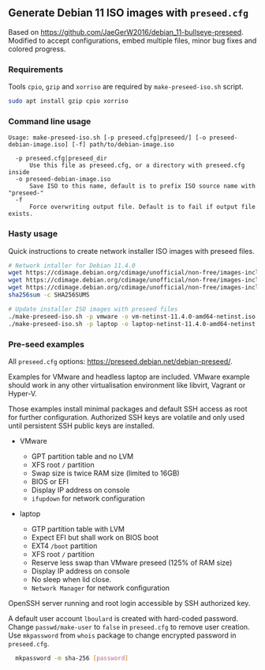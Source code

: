 
## Generate Debian 11 ISO images with `preseed.cfg`

Based on <https://github.com/JaeGerW2016/debian_11-bullseye-preseed>.
Modified to accept configurations, embed multiple files, minor bug fixes and
colored progress.

### Requirements

Tools `cpio`, `gzip` and `xorriso` are required by `make-preseed-iso.sh` script.

```sh
sudo apt install gzip cpio xorriso
```

### Command line usage

```text
Usage: make-preseed-iso.sh [-p preseed.cfg|preseed/] [-o preseed-debian-image.iso] [-f] path/to/debian-image.iso

  -p preseed.cfg|preseed_dir
      Use this file as preseed.cfg, or a directory with preseed.cfg inside
  -o preseed-debian-image.iso
      Save ISO to this name, default is to prefix ISO source name with "preseed-"
  -f
      Force overwriting output file. Default is to fail if output file exists.
```


### Hasty usage

Quick instructions to create network installer ISO images with preseed files.

```sh
# Network intaller for Debian 11.4.0
wget https://cdimage.debian.org/cdimage/unofficial/non-free/images-including-firmware/11.4.0+nonfree/amd64/iso-cd/SHA256SUMS
wget https://cdimage.debian.org/cdimage/unofficial/non-free/images-including-firmware/11.4.0+nonfree/amd64/iso-cd/SHA256SUMS.sign
wget https://cdimage.debian.org/cdimage/unofficial/non-free/images-including-firmware/11.4.0+nonfree/amd64/iso-cd/firmware-11.4.0-amd64-netinst.iso
sha256sum -c SHA256SUMS

# Update installer ISO images with preseed files
./make-preseed-iso.sh -p vmware -o vm-netinst-11.4.0-amd64-netinst.iso firmware-11.4.0-amd64-netinst.iso
./make-preseed-iso.sh -p laptop -o laptop-netinst-11.4.0-amd64-netinst.iso firmware-11.4.0-amd64-netinst.iso
```


### Pre-seed examples

All `preseed.cfg` options: <https://preseed.debian.net/debian-preseed/>.

Examples for VMware and headless laptop are included. VMware example should
work in any other virtualisation environment like libvirt, Vagrant or Hyper-V.

Those examples install minimal packages and default SSH access as root for
further configuration. Authorized SSH keys are volatile and only used until
persistent SSH public keys are installed.

- VMware
    - GPT partition table and no LVM
    - XFS root `/` partition
    - Swap size is twice RAM size (limited to 16GB)
    - BIOS or EFI
    - Display IP address on console
    - `ifupdown` for network configuration

- laptop
    - GTP partition table with LVM
    - Expect EFI but shall work on BIOS boot
    - EXT4 `/boot` partition
    - XFS root `/` partition
    - Reserve less swap than VMware preseed (125% of RAM size)
    - Display IP address on console
    - No sleep when lid close.
    - `Network Manager` for network configuration

OpenSSH server running and root login accessible by SSH authorized key.

A default user account `lboulard` is created with hard-coded password.
Change `passwd/make-user` to `false` in `preseed.cfg` to remove user creation.
Use `mkpassword` from `whois` package to change encrypted password in
`preseed.cfg`.

```sh
  mkpassword -m sha-256 [password]
```
